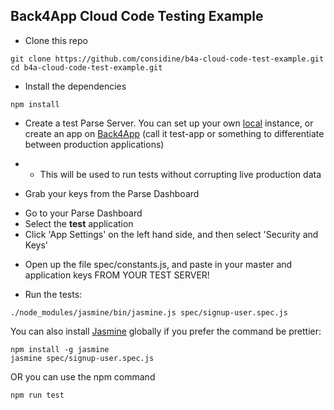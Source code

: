 ## Back4App Cloud Code Testing Example

* Clone this repo
```
git clone https://github.com/considine/b4a-cloud-code-test-example.git
cd b4a-cloud-code-test-example.git
```
* Install the dependencies
```
npm install
```
* Create a test Parse Server. You can set up your own [local](https://github.com/parse-community/parse-server) instance, or create an app on [Back4App](https://www.back4app.com/docs/overview/parse-create-new-app) (call it test-app or something to differentiate between production applications)
* - This will be used to run tests without corrupting live production data

* Grab your keys from the Parse Dashboard
 - Go to your Parse Dashboard
 - Select the **test** application
 - Click 'App Settings' on the left hand side, and then select 'Security and Keys'

* Open up the file spec/constants.js, and paste in your master and application keys FROM YOUR TEST SERVER!

* Run the tests:
```
./node_modules/jasmine/bin/jasmine.js spec/signup-user.spec.js
```
You can also install [Jasmine](https://github.com/jasmine/jasmine) globally if you prefer the command be prettier:
```
npm install -g jasmine
jasmine spec/signup-user.spec.js
```

OR you can use the npm command
```
npm run test
```
